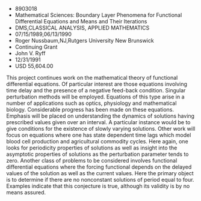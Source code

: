 
* 8903018
* Mathematical Sciences: Boundary Layer Phenomena for Functional Differential Equations and Means and Their Iterations
* DMS,CLASSICAL ANALYSIS, APPLIED MATHEMATICS
* 07/15/1989,06/13/1990
* Roger Nussbaum,NJ,Rutgers University New Brunswick
* Continuing Grant
* John V. Ryff
* 12/31/1991
* USD 55,604.00

This project continues work on the mathematical theory of functional
differential equations. Of particular interest are those equations involving
time delay and the presence of a negative feed-back condition. Singular
perturbation methods will be employed. Equations of this type arise in a number
of applications such as optics, physiology and mathematical biology.
Considerable progress has been made on these equations. Emphasis will be placed
on understanding the dynamics of solutions having prescribed values given over
an interval. A particular instance would be to give conditions for the existence
of slowly varying solutions. Other work will focus on equations where one has
state dependent time lags which model blood cell production and agricultural
commodity cycles. Here again, one looks for periodicity properties of solutions
as well as insight into the asymptotic properties of solutions as the
perturbation parameter tends to zero. Another class of problems to be considered
involves functional differential equations where the forcing functional depends
on the delayed values of the solution as well as the current values. Here the
primary object is to determine if there are no nonconstant solutions of period
equal to four. Examples indicate that this conjecture is true, although its
validity is by no means assured.
